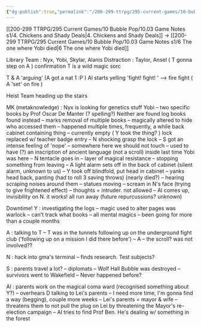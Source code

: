 ```yaml
---
{"dg-publish":true,"permalink":"/200-299-ttrpg/295-current-games/10-bubble-pop/10-03-game-notes-s1/5-library-heist-and-downtime-studying/"}
---
```



[[200-299 TTRPG/295 Current Games/10 Bubble Pop/10.03 Game Notes s1/4. Chickens and Shady Deals\|4. Chickens and Shady Deals]] -> [[200-299 TTRPG/295 Current Games/10 Bubble Pop/10.03 Game Notes s1/6 The one where Yobi died\|6 The one where Yobi died]]

Library Team : Nyx, Yobi, Skylar, Alanis 
Distraction : Taylor, Ansel ( T gonna step on A ) confirmation T is a wild magic sorc

T & A 'arguing' (A got a nat 1 :P ) Al starts yelling 'fight! fight! ' –> fire fight ( A 'set' on fire )

Heist Team heading up the stairs

MK (metaknowledge) : Nyx is looking for genetics stuff Yobi – two specific books by Prof Oscar De Manter (? spelling?) Neither are found log books found instead – marks removal of multiple books – magically altered to hide who accessed them – happened multiple times, frequently, a while back cabinet containing thing – currently empty ( Y took the thing? ) lock replaced w/ teacher badge entry – N shocking grasp the lock – S got an intense feeling of 'nope' – somewhere here we should not touch – used to have (?) an inscription of ancient language (not a scroll) inside last time Yobi was here – N tentacle goes in – layer of magical resistance – stopping something from leaving – A light alarm sets off in the back of cabinet (silent alarm, unknown to us) – Y took off blindfold, put head in cabinet – yanks head back, panting (had to roll 3 saving throws) (nearly died?) – hearing scraping noises around them – statues moving – scream in N's face (trying to give frightened effect) – thoughts = intruder. not allowed – Al comes up, invisibility on N. it works! all run away (future repurcussions? unknown)

Downtime! Y : investigating the logs – magic used to alter pages was warlock – can't track what books – all mental magics – been going for more than a couple months

A : talking to T – T was in the tunnels following up on the underground fight club ('following up on a mission I did there before') – A – the scroll? was not involved??

N : hack into gma's terminal – finds research. Test subjects?

S : parents travel a lot? – diplomats – Wolf Hall Bubble was destroyed – survivors went to Wakefield – Never happened before?

Al : parents work on the magical coma ward (recognised something about Y?) – overhears D talking to Lei's parents – I need more time, I'm gonna find a way (begging), couple more weeks – Lei's parents = mayor & wife – threatens them to not pull the plug on Lei by threatening the Mayor's re-election campaign – Al tries to find Prof Ben. He's dealing w/ something in the forest